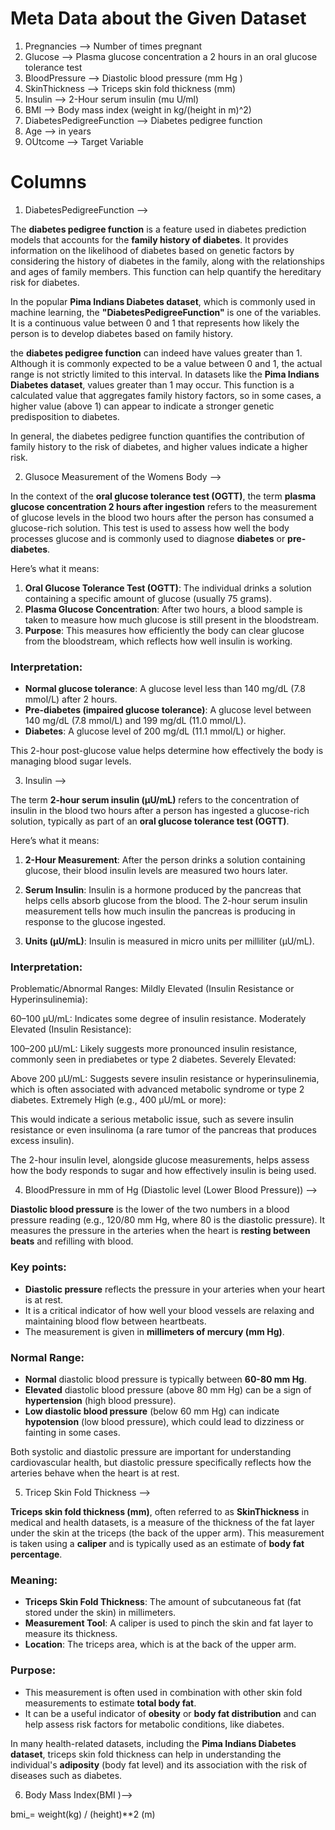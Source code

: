 # Meta Data about the Given Dataset 
1. Pregnancies --> Number of times pregnant
2. Glucose --> Plasma glucose concentration a 2 hours in an oral glucose tolerance test
3. BloodPressure --> Diastolic blood pressure (mm Hg )
4. SkinThickness --> Triceps skin fold thickness (mm)
5. Insulin --> 2-Hour serum insulin (mu U/ml)
6. BMI --> Body mass index (weight in kg/(height in m)^2)
7. DiabetesPedigreeFunction --> Diabetes pedigree function
8. Age --> in years
9. OUtcome --> Target Variable 

<!-- Definition of Each Class Label  -->
# Columns 

1. DiabetesPedigreeFunction --> 

The **diabetes pedigree function** is a feature used in diabetes prediction models that accounts for the **family history of diabetes**. It provides information on the likelihood of diabetes based on genetic factors by considering the history of diabetes in the family, along with the relationships and ages of family members. This function can help quantify the hereditary risk for diabetes.

In the popular **Pima Indians Diabetes dataset**, which is commonly used in machine learning, the **"DiabetesPedigreeFunction"** is one of the variables. It is a continuous value between 0 and 1 that represents how likely the person is to develop diabetes based on family history.

the **diabetes pedigree function** can indeed have values greater than 1. Although it is commonly expected to be a value between 0 and 1, the actual range is not strictly limited to this interval. In datasets like the **Pima Indians Diabetes dataset**, values greater than 1 may occur. This function is a calculated value that aggregates family history factors, so in some cases, a higher value (above 1) can appear to indicate a stronger genetic predisposition to diabetes.

In general, the diabetes pedigree function quantifies the contribution of family history to the risk of diabetes, and higher values indicate a higher risk.

2. Glusoce Measurement of the Womens Body --> 

In the context of the **oral glucose tolerance test (OGTT)**, the term **plasma glucose concentration 2 hours after ingestion** refers to the measurement of glucose levels in the blood two hours after the person has consumed a glucose-rich solution. This test is used to assess how well the body processes glucose and is commonly used to diagnose **diabetes** or **pre-diabetes**.

Here’s what it means:

1. **Oral Glucose Tolerance Test (OGTT)**: The individual drinks a solution containing a specific amount of glucose (usually 75 grams).
2. **Plasma Glucose Concentration**: After two hours, a blood sample is taken to measure how much glucose is still present in the bloodstream. 
3. **Purpose**: This measures how efficiently the body can clear glucose from the bloodstream, which reflects how well insulin is working.

### Interpretation:
- **Normal glucose tolerance**: A glucose level less than 140 mg/dL (7.8 mmol/L) after 2 hours.
- **Pre-diabetes (impaired glucose tolerance)**: A glucose level between 140 mg/dL (7.8 mmol/L) and 199 mg/dL (11.0 mmol/L).
- **Diabetes**: A glucose level of 200 mg/dL (11.1 mmol/L) or higher.

This 2-hour post-glucose value helps determine how effectively the body is managing blood sugar levels.


3. Insulin --> 

The term **2-hour serum insulin (μU/mL)** refers to the concentration of insulin in the blood two hours after a person has ingested a glucose-rich solution, typically as part of an **oral glucose tolerance test (OGTT)**. 

Here’s what it means:

1. **2-Hour Measurement**: After the person drinks a solution containing glucose, their blood insulin levels are measured two hours later.
   
2. **Serum Insulin**: Insulin is a hormone produced by the pancreas that helps cells absorb glucose from the blood. The 2-hour serum insulin measurement tells how much insulin the pancreas is producing in response to the glucose ingested.

3. **Units (μU/mL)**: Insulin is measured in micro units per milliliter (μU/mL).

### Interpretation:

Problematic/Abnormal Ranges:
Mildly Elevated (Insulin Resistance or Hyperinsulinemia):

60–100 μU/mL: Indicates some degree of insulin resistance.
Moderately Elevated (Insulin Resistance):

100–200 μU/mL: Likely suggests more pronounced insulin resistance, commonly seen in prediabetes or type 2 diabetes.
Severely Elevated:

Above 200 μU/mL: Suggests severe insulin resistance or hyperinsulinemia, which is often associated with advanced metabolic syndrome or type 2 diabetes.
Extremely High (e.g., 400 μU/mL or more):

This would indicate a serious metabolic issue, such as severe insulin resistance or even insulinoma (a rare tumor of the pancreas that produces excess insulin).

The 2-hour insulin level, alongside glucose measurements, helps assess how the body responds to sugar and how effectively insulin is being used.

4. BloodPressure in mm of Hg (Diastolic level (Lower Blood Pressure)) -->

**Diastolic blood pressure** is the lower of the two numbers in a blood pressure reading (e.g., 120/80 mm Hg, where 80 is the diastolic pressure). It measures the pressure in the arteries when the heart is **resting between beats** and refilling with blood.

### Key points:
- **Diastolic pressure** reflects the pressure in your arteries when your heart is at rest.
- It is a critical indicator of how well your blood vessels are relaxing and maintaining blood flow between heartbeats.
- The measurement is given in **millimeters of mercury (mm Hg)**.

### Normal Range:
- **Normal** diastolic blood pressure is typically between **60-80 mm Hg**.
- **Elevated** diastolic blood pressure (above 80 mm Hg) can be a sign of **hypertension** (high blood pressure).
- **Low diastolic blood pressure** (below 60 mm Hg) can indicate **hypotension** (low blood pressure), which could lead to dizziness or fainting in some cases.

Both systolic and diastolic pressure are important for understanding cardiovascular health, but diastolic pressure specifically reflects how the arteries behave when the heart is at rest.

5. Tricep Skin Fold Thickness --> 

**Triceps skin fold thickness (mm)**, often referred to as **SkinThickness** in medical and health datasets, is a measure of the thickness of the fat layer under the skin at the triceps (the back of the upper arm). This measurement is taken using a **caliper** and is typically used as an estimate of **body fat percentage**.

### Meaning:
- **Triceps Skin Fold Thickness**: The amount of subcutaneous fat (fat stored under the skin) in millimeters.
- **Measurement Tool**: A caliper is used to pinch the skin and fat layer to measure its thickness.
- **Location**: The triceps area, which is at the back of the upper arm.

### Purpose:
- This measurement is often used in combination with other skin fold measurements to estimate **total body fat**.
- It can be a useful indicator of **obesity** or **body fat distribution** and can help assess risk factors for metabolic conditions, like diabetes.

In many health-related datasets, including the **Pima Indians Diabetes dataset**, triceps skin fold thickness can help in understanding the individual's **adiposity** (body fat level) and its association with the risk of diseases such as diabetes.

6. Body Mass Index(BMI )-->

bmi_= weight(kg) / (height)**2 (m)